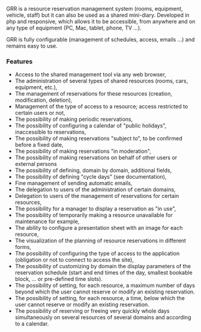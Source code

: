 GRR is a resource reservation management system (rooms, equipment, vehicle, staff) but it can also be used as a shared mini-diary. Developed in php and responsive, which allows it to be accessible, from anywhere and on any type of equipment (PC, Mac, tablet, phone, TV ...).

GRR is fully configurable (management of schedules, access, emails ...) and remains easy to use.

### Features

- Access to the shared management tool via any web browser,
- The administration of several types of shared resources (rooms, cars, equipment, etc.),
- The management of reservations for these resources (creation, modification, deletion),
- Management of the type of access to a resource; access restricted to certain users or not,
- The possibility of making periodic reservations,
- The possibility of configuring a calendar of "public holidays", inaccessible to reservations,
- The possibility of making reservations "subject to", to be confirmed before a fixed date,
- The possibility of making reservations "in moderation",
- The possibility of making reservations on behalf of other users or external persons
- The possibility of defining, domain by domain, additional fields,
- The possibility of defining "cycle days" (see documentation),
- Fine management of sending automatic emails,
- The delegation to users of the administration of certain domains,
- Delegation to users of the management of reservations for certain resources,
- The possibility for a manager to display a reservation as "in use",
- The possibility of temporarily making a resource unavailable for maintenance for example,
- The ability to configure a presentation sheet with an image for each resource,
- The visualization of the planning of resource reservations in different forms,
- The possibility of configuring the type of access to the application (obligation or not to connect to access the site),
- The possibility of customizing by domain the display parameters of the reservation schedule (start and end times of the day, smallest bookable block, ... or pre-defined time slots).
- The possibility of setting, for each resource, a maximum number of days beyond which the user cannot reserve or modify an existing reservation.
- The possibility of setting, for each resource, a time, below which the user cannot reserve or modify an existing reservation.
- The possibility of reserving or freeing very quickly whole days simultaneously on several resources of several domains and according to a calendar.
